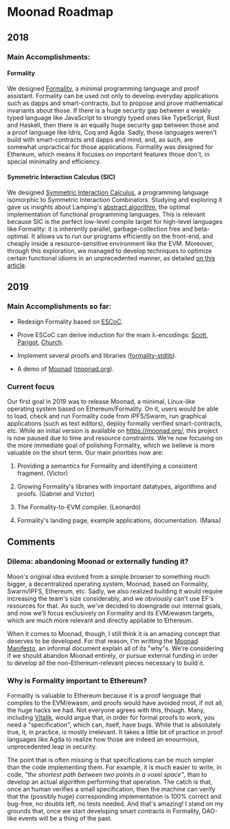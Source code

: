 # Moonad Roadmap

## 2018

### Main Accomplishments:

#### Formality

We designed [Formality](https://github.com/moonad/formality), a minimal programming language and proof assistant. Formality can be used not only to develop everyday applications such as dapps and smart-contracts, but to propose and prove mathematical invariants about those. If there is a huge security gap between a weakly typed language like JavaScript to strongly typed ones like TypeScript, Rust and Haskell, then there is an equally huge security gap between those and a proof language like Idris, Coq and Agda. Sadly, those languages weren't build with smart-contracts and dapps and mind, and, as such, are somewhat unpractical for those applications. Formality was designed for Ethereum, which means it focuses on important features those don't, in special minimality and efficiency.

#### Symmetric Interaction Calculus (SIC)

We designed [Symmetric Interaction Calculus](https://github.com/maiavictor/symmetric-interaction-calculus), a programming language isomorphic to Symmetric Interaction Combinators. Studying and exploring it gave us insights about Lamping's [abstract algorithm](https://github.com/maiavictor/abstract-algorithm), the optimal implementation of functional programming languages. This is relevant because SIC is the perfect low-level compile target for high-level languages like Formality: it is inherently parallel, garbage-collection free and beta-optimal. It allows us to run our programs efficiently on the front-end, and cheaply inside a resource-sensitive environment like the EVM. Moreover, through this exploration, we managed to develop techniques to optimize certain functional idioms in an unprecedented manner, as detailed [on this article](https://medium.com/@maiavictor/solving-the-mystery-behind-abstract-algorithms-magical-optimizations-144225164b07).

## 2019

### Main Accomplishments so far:

- Redesign Formality based on [ESCoC](https://github.com/MaiaVictor/ESCoC).

- Prove ESCoC can derive induction for the main λ-encodings: [Scott](https://github.com/moonad/Formality/blob/master/examples/Nat.fm), [Parigot](https://github.com/moonad/Formality/blob/master/examples/Rat.fm), [Church](https://github.com/moonad/Formality/blob/master/examples/Cat.fm).

- Implement several proofs and libraries ([formality-stdlib](https://github.com/moonad/formality-stdlib)).

- A demo of [Moonad](https://github.com/moonad/moonad) ([moonad.org](https://moonad.org/)).

### Current focus

Our first goal in 2019 was to release Moonad, a minimal, Linux-like operating system based on Ethereum/Formality. On it, users would be able to load, check and run Formality code from IPFS/Swarm, run graphical applications (such as text editors), deploy formally verified smart-contracts, etc. While an initial version is available on https://moonad.org/, this project is now paused due to time and resource constraints. We're now focusing on the more immediate goal of polishing Formality, which we believe is more valuable on the short term. Our main priorities now are:

1. Providing a semantics for Formality and identifying a consistent fragment. (Victor)

2. Growing Formality's libraries with important datatypes, algorithms and proofs. (Gabriel and Victor)

3. The Formality-to-EVM compiler. (Leonardo)

4. Formality's landing page, example applications, documentation. (Maisa)

## Comments

### Dilema: abandoning Moonad or externally funding it?

Moon's original idea evolved from a simple browser to something much bigger, a decentralized operating system, Moonad, based on Formality, Swarm/IPFS, Ethereum, etc. Sadly, we also realized building it would require increasing the team's size considerably, and we obviously can't use EF's resources for that. As such, we've decided to downgrade our internal goals, and now we'll focus exclusively on Formality and its EVM/ewasm targets, which are much more relevant and directly appliable to Ethereum.

When it comes to Moonad, though, I still think it is an amazing concept that deserves to be developed. For that reason, I'm writting the [Moonad Manifesto](https://github.com/moonad/manifesto), an informal document explain all of its "why"s. We're considering if we should abandon Moonad entirely, or pursue external funding in order to develop all the non-Ethereum-relevant pieces necessary to build it.

### Why is Formality important to Ethereum?

Formality is valuable to Ethereum because it is a proof language that compiles to the EVM/ewasm, and proofs would have avoided most, if not all, the huge hacks we had. Not everyone agrees with this, though. Many, including [Vitalik](https://www.reddit.com/r/ethereum/comments/7bdm1g/so_can_we_again_have_a_talk_about_formal/dphq7qe/), would argue that, in order for formal proofs to work, you need a "specification", which can, itself, have bugs. While that is absolutely true, it, in practice, is mostly irrelevant. It takes a little bit of practice in proof languages like Agda to realize how those are indeed an enourmous, unprecedented leap in security.

The point that is often missing is that specifications can be much simpler than the code implementing them. For example, it is much easier to write, in code, *"the shortest path between two points in a voxel space"*, than to develop an actual algorithm performing that operation. The catch is that, once an human verifies a small specification, then the machine can verify that the (possibly huge) corresponding implementation is 100% correct and bug-free, no doubts left, no tests needed. And that's amazing! I stand on my grounds that, once we start developing smart contracts in Formality, DAO-like events will be a thing of the past.
